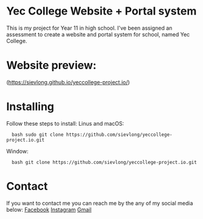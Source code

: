 # Yec College Website + Portal system
This is my project for Year 11 in high school. I've been assigned an assessment to create a website and portal system for school, named Yec College.

# Website preview: 
(https://sievlong.github.io/yeccollege-project.io/)

# Installing 
Follow these steps to install:
Linus and macOS:

```
  bash sudo git clone https://github.com/sievlong/yeccollege-project.io.git
```

Window:

```
  bash git clone https://github.com/sievlong/yeccollege-project.io.git
```

# Contact
If you want to contact me you can reach me by the any of my social media below:
[Facebook](https://www.facebook.com/pov.sievlong/)
[Instagram](https://www.instagram.com/sievlong.p/)
[Gmail](pov.sievlong@gmail.com)
